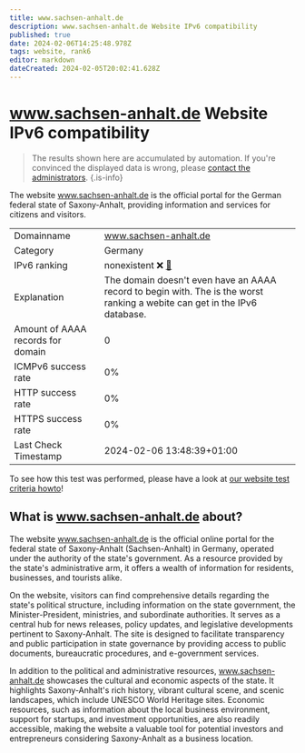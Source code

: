 ```yaml
---
title: www.sachsen-anhalt.de
description: www.sachsen-anhalt.de Website IPv6 compatibility
published: true
date: 2024-02-06T14:25:48.978Z
tags: website, rank6
editor: markdown
dateCreated: 2024-02-05T20:02:41.628Z
---
```


# www.sachsen-anhalt.de Website IPv6 compatibility

> The results shown here are accumulated by automation. If you're convinced the displayed data is wrong, please [contact the administrators](/howto/chat). 
{.is-info}

The website www.sachsen-anhalt.de is the official portal for the German federal state of Saxony-Anhalt, providing information and services for citizens and visitors.


|   |   |
| - | - |
| Domainname | www.sachsen-anhalt.de
| Category | Germany |
| IPv6 ranking | nonexistent :x: [🔗](/howto/ranking) |
| Explanation | The domain doesn't even have an AAAA record to begin with. The is the worst ranking a webite can get in the IPv6 database. |
| Amount of AAAA records for domain | 0 |
| ICMPv6 success rate | 0%|
| HTTP success rate | 0% |
| HTTPS success rate | 0% |
| Last Check Timestamp | 2024-02-06 13:48:39+01:00 |

To see how this test was performed, please have a look at [our website test criteria howto](/howto/testcriteria/website)!


## What is www.sachsen-anhalt.de about?
The website www.sachsen-anhalt.de is the official online portal for the federal state of Saxony-Anhalt (Sachsen-Anhalt) in Germany, operated under the authority of the state's government. As a resource provided by the state's administrative arm, it offers a wealth of information for residents, businesses, and tourists alike.

On the website, visitors can find comprehensive details regarding the state's political structure, including information on the state government, the Minister-President, ministries, and subordinate authorities. It serves as a central hub for news releases, policy updates, and legislative developments pertinent to Saxony-Anhalt. The site is designed to facilitate transparency and public participation in state governance by providing access to public documents, bureaucratic procedures, and e-government services.

In addition to the political and administrative resources, www.sachsen-anhalt.de showcases the cultural and economic aspects of the state. It highlights Saxony-Anhalt's rich history, vibrant cultural scene, and scenic landscapes, which include UNESCO World Heritage sites. Economic resources, such as information about the local business environment, support for startups, and investment opportunities, are also readily accessible, making the website a valuable tool for potential investors and entrepreneurs considering Saxony-Anhalt as a business location.


